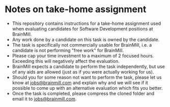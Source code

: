 # Notes on take-home assignment
 - This repository contains instructions for a take-home assignment used when
   evaluating candidates for Software Development positions at BrainMill.
 - Any work done by a candidate on this task is owned by the candidate.
 - The task is specifically not commercially usable for BrainMill, i.e. a
   candidate is not performing "free work" for BrainMill.
 - Please cap your time investment to a maximum of 2 focused hours. Exceeding
   this will negatively affect the evaluation.
 - BrainMill expects a candidate to perform the task independently, but use of
   any aids are allowed (just as if you were actually working for us).
 - Should you for some reason not want to perform the task, please let us know
   at jobs@brainmill.com and explain why and we will see if it possible to come
   up with an alternative evaluation which fits you better.
 - Once the task is completed, please compress the cloned folder and email it
   to jobs@brainmill.com.
